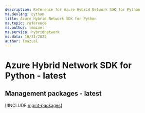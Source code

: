 ```yaml
---
description: Reference for Azure Hybrid Network SDK for Python
ms.devlang: python
title: Azure Hybrid Network SDK for Python
ms.topic: reference
ms.author: lmazuel
ms.service: hybridnetwork
ms.data: 10/31/2022
author: lmazuel
---
```

# Azure Hybrid Network SDK for Python - latest

## Management packages - latest
[!INCLUDE [mgmt-packages](hybrid-network-mgmt-index.md)]